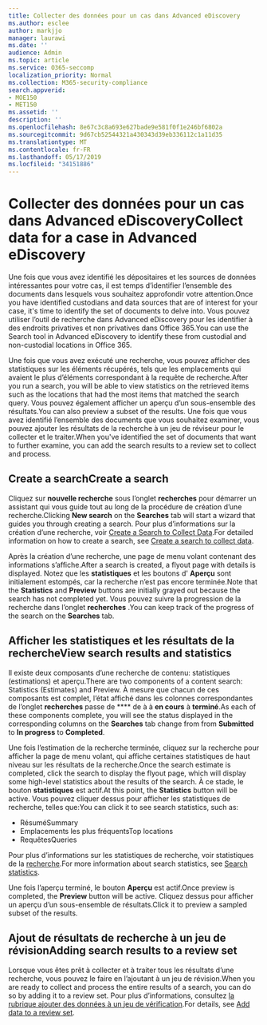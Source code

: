 ```yaml
---
title: Collecter des données pour un cas dans Advanced eDiscovery
ms.author: esclee
author: markjjo
manager: laurawi
ms.date: ''
audience: Admin
ms.topic: article
ms.service: O365-seccomp
localization_priority: Normal
ms.collection: M365-security-compliance
search.appverid:
- MOE150
- MET150
ms.assetid: ''
description: ''
ms.openlocfilehash: 8e67c3c8a693e627bade9e581f0f1e246bf6802a
ms.sourcegitcommit: 9d67cb52544321a430343d39eb336112c1a11d35
ms.translationtype: MT
ms.contentlocale: fr-FR
ms.lasthandoff: 05/17/2019
ms.locfileid: "34151886"
---
```

# <a name="collect-data-for-a-case-in-advanced-ediscovery"></a><span data-ttu-id="17ab4-102">Collecter des données pour un cas dans Advanced eDiscovery</span><span class="sxs-lookup"><span data-stu-id="17ab4-102">Collect data for a case in Advanced eDiscovery</span></span>

<span data-ttu-id="17ab4-103">Une fois que vous avez identifié les dépositaires et les sources de données intéressantes pour votre cas, il est temps d’identifier l’ensemble des documents dans lesquels vous souhaitez approfondir votre attention.</span><span class="sxs-lookup"><span data-stu-id="17ab4-103">Once you have identified custodians and data sources that are of interest for your case, it's time to identify the set of documents to delve into.</span></span> <span data-ttu-id="17ab4-104">Vous pouvez utiliser l’outil de recherche dans Advanced eDiscovery pour les identifier à des endroits privatives et non privatives dans Office 365.</span><span class="sxs-lookup"><span data-stu-id="17ab4-104">You can use the Search tool in Advanced eDiscovery to identify these from custodial and non-custodial locations in Office 365.</span></span>

<span data-ttu-id="17ab4-105">Une fois que vous avez exécuté une recherche, vous pouvez afficher des statistiques sur les éléments récupérés, tels que les emplacements qui avaient le plus d’éléments correspondant à la requête de recherche.</span><span class="sxs-lookup"><span data-stu-id="17ab4-105">After you run a search, you will be able to view statistics on the retrieved items such as the locations that had the most items that matched the search query.</span></span> <span data-ttu-id="17ab4-106">Vous pouvez également afficher un aperçu d’un sous-ensemble des résultats.</span><span class="sxs-lookup"><span data-stu-id="17ab4-106">You can also preview a subset of the results.</span></span> <span data-ttu-id="17ab4-107">Une fois que vous avez identifié l’ensemble des documents que vous souhaitez examiner, vous pouvez ajouter les résultats de la recherche à un jeu de réviseur pour le collecter et le traiter.</span><span class="sxs-lookup"><span data-stu-id="17ab4-107">When you've identified the set of documents that want to further examine, you can add the search results to a review set to collect and process.</span></span>

## <a name="create-a-search"></a><span data-ttu-id="17ab4-108">Create a search</span><span class="sxs-lookup"><span data-stu-id="17ab4-108">Create a search</span></span>

<span data-ttu-id="17ab4-109">Cliquez sur **nouvelle recherche** sous l’onglet **recherches** pour démarrer un assistant qui vous guide tout au long de la procédure de création d’une recherche.</span><span class="sxs-lookup"><span data-stu-id="17ab4-109">Clicking **New search** on the **Searches** tab will start a wizard that guides you through creating a search.</span></span> <span data-ttu-id="17ab4-110">Pour plus d’informations sur la création d’une recherche, voir [Create a Search to Collect Data](create-search-to-collect-data.md).</span><span class="sxs-lookup"><span data-stu-id="17ab4-110">For detailed information on how to create a search, see [Create a search to collect data](create-search-to-collect-data.md).</span></span>

<span data-ttu-id="17ab4-111">Après la création d’une recherche, une page de menu volant contenant des informations s’affiche.</span><span class="sxs-lookup"><span data-stu-id="17ab4-111">After a search is created, a flyout page with details is displayed.</span></span> <span data-ttu-id="17ab4-112">Notez que les **statistiques** et les boutons d' **Aperçu** sont initialement estompés, car la recherche n’est pas encore terminée.</span><span class="sxs-lookup"><span data-stu-id="17ab4-112">Note that the **Statistics** and **Preview** buttons are initially grayed out because the search has not completed yet.</span></span> <span data-ttu-id="17ab4-113">Vous pouvez suivre la progression de la recherche dans l’onglet **recherches** .</span><span class="sxs-lookup"><span data-stu-id="17ab4-113">You can keep track of the progress of the search on the **Searches** tab.</span></span>

## <a name="view-search-results-and-statistics"></a><span data-ttu-id="17ab4-114">Afficher les statistiques et les résultats de la recherche</span><span class="sxs-lookup"><span data-stu-id="17ab4-114">View search results and statistics</span></span>
<span data-ttu-id="17ab4-115">Il existe deux composants d’une recherche de contenu: statistiques (estimations) et aperçu.</span><span class="sxs-lookup"><span data-stu-id="17ab4-115">There are two components of a content search: Statistics (Estimates) and Preview.</span></span> <span data-ttu-id="17ab4-116">À mesure que chacun de ces composants est complet, l’état affiché dans les colonnes correspondantes de l’onglet **recherches** passe de \*\*\*\* de à à **en cours** à **terminé**.</span><span class="sxs-lookup"><span data-stu-id="17ab4-116">As each of these components complete, you will see the status displayed in the corresponding columns on the **Searches** tab change from from **Submitted** to **In progress** to **Completed**.</span></span>

<span data-ttu-id="17ab4-117">Une fois l’estimation de la recherche terminée, cliquez sur la recherche pour afficher la page de menu volant, qui affiche certaines statistiques de haut niveau sur les résultats de la recherche.</span><span class="sxs-lookup"><span data-stu-id="17ab4-117">Once the search estimate is completed, click the search to display the flyout page, which will display some high-level statistics about the results of the search.</span></span> <span data-ttu-id="17ab4-118">À ce stade, le bouton **statistiques** est actif.</span><span class="sxs-lookup"><span data-stu-id="17ab4-118">At this point, the **Statistics** button will be active.</span></span> <span data-ttu-id="17ab4-119">Vous pouvez cliquer dessus pour afficher les statistiques de recherche, telles que:</span><span class="sxs-lookup"><span data-stu-id="17ab4-119">You can click it to see search statistics, such as:</span></span>

- <span data-ttu-id="17ab4-120">Résumé</span><span class="sxs-lookup"><span data-stu-id="17ab4-120">Summary</span></span>
- <span data-ttu-id="17ab4-121">Emplacements les plus fréquents</span><span class="sxs-lookup"><span data-stu-id="17ab4-121">Top locations</span></span>
- <span data-ttu-id="17ab4-122">Requêtes</span><span class="sxs-lookup"><span data-stu-id="17ab4-122">Queries</span></span>

<span data-ttu-id="17ab4-123">Pour plus d’informations sur les statistiques de recherche, voir statistiques de la [recherche](search-statistics.md).</span><span class="sxs-lookup"><span data-stu-id="17ab4-123">For more information about search statistics, see [Search statistics](search-statistics.md).</span></span>

<span data-ttu-id="17ab4-124">Une fois l’aperçu terminé, le bouton **Aperçu** est actif.</span><span class="sxs-lookup"><span data-stu-id="17ab4-124">Once preview is completed, the **Preview** button will be active.</span></span> <span data-ttu-id="17ab4-125">Cliquez dessus pour afficher un aperçu d’un sous-ensemble de résultats.</span><span class="sxs-lookup"><span data-stu-id="17ab4-125">Click it to preview a sampled subset of the results.</span></span>

## <a name="adding-search-results-to-a-review-set"></a><span data-ttu-id="17ab4-126">Ajout de résultats de recherche à un jeu de révision</span><span class="sxs-lookup"><span data-stu-id="17ab4-126">Adding search results to a review set</span></span>

<span data-ttu-id="17ab4-127">Lorsque vous êtes prêt à collecter et à traiter tous les résultats d’une recherche, vous pouvez le faire en l’ajoutant à un jeu de révision.</span><span class="sxs-lookup"><span data-stu-id="17ab4-127">When you are ready to collect and process the entire results of a search, you can do so by adding it to a review set.</span></span> <span data-ttu-id="17ab4-128">Pour plus d’informations, consultez [la rubrique ajouter des données à un jeu de vérification](add-data-to-review-set.md).</span><span class="sxs-lookup"><span data-stu-id="17ab4-128">For details, see [Add data to a review set](add-data-to-review-set.md).</span></span> 